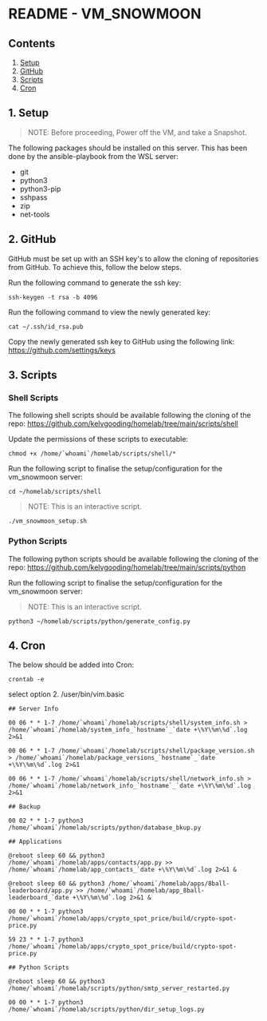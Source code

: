 # README - VM_SNOWMOON

## Contents

1. [Setup](#1-setup)
2. [GitHub](#2-github)
3. [Scripts](#3-scripts)
4. [Cron](#4-cron)

## 1. Setup

> NOTE: Before proceeding, Power off the VM, and take a Snapshot.

The following packages should be installed on this server. This has been done by the ansible-playbook from the WSL server:

- git
- python3
- python3-pip
- sshpass
- zip
- net-tools

## 2. GitHub

GitHub must be set up with an SSH key's to allow the cloning of repositories from GitHub. To achieve this, follow the below steps.

Run the following command to generate the ssh key:

```
ssh-keygen -t rsa -b 4096
```

Run the following command to view the newly generated key:

```
cat ~/.ssh/id_rsa.pub
```

Copy the newly generated ssh key to GitHub using the following link: https://github.com/settings/keys

## 3. Scripts

### Shell Scripts

The following shell scripts should be available following the cloning of the repo: https://github.com/kelvgooding/homelab/tree/main/scripts/shell

Update the permissions of these scripts to executable:

```
chmod +x /home/`whoami`/homelab/scripts/shell/*
```

Run the following script to finalise the setup/configuration for the vm_snowmoon server:

```
cd ~/homelab/scripts/shell
```

> NOTE: This is an interactive script.

```
./vm_snowmoon_setup.sh
```

### Python Scripts

The following python scripts should be available following the cloning of the repo: https://github.com/kelvgooding/homelab/tree/main/scripts/python

Run the following script to finalise the setup/configuration for the vm_snowmoon server:

> NOTE: This is an interactive script.

```
python3 ~/homelab/scripts/python/generate_config.py
```

## 4. Cron

The below should be added into Cron:

```
crontab -e
```
select option 2. /user/bin/vim.basic

```
## Server Info

00 06 * * 1-7 /home/`whoami`/homelab/scripts/shell/system_info.sh > /home/`whoami`/homelab/system_info_`hostname`_`date +\%Y\%m\%d`.log 2>&1

00 06 * * 1-7 /home/`whoami`/homelab/scripts/shell/package_version.sh > /home/`whoami`/homelab/package_versions_`hostname`_`date +\%Y\%m\%d`.log 2>&1

00 06 * * 1-7 /home/`whoami`/homelab/scripts/shell/network_info.sh > /home/`whoami`/homelab/network_info_`hostname`_`date +\%Y\%m\%d`.log 2>&1

## Backup

00 02 * * 1-7 python3 /home/`whoami`/homelab/scripts/python/database_bkup.py

## Applications

@reboot sleep 60 && python3 /home/`whoami`/homelab/apps/contacts/app.py >> /home/`whoami`/homelab/app_contacts_`date +\%Y\%m\%d`.log 2>&1 &

@reboot sleep 60 && python3 /home/`whoami`/homelab/apps/8ball-leaderboard/app.py >> /home/`whoami`/homelab/app_8ball-leaderboard_`date +\%Y\%m\%d`.log 2>&1 &

00 00 * * 1-7 python3 /home/`whoami`/homelab/apps/crypto_spot_price/build/crypto-spot-price.py

59 23 * * 1-7 python3 /home/`whoami`/homelab/apps/crypto_spot_price/build/crypto-spot-price.py

## Python Scripts

@reboot sleep 60 && python3 /home/`whoami`/homelab/scripts/python/smtp_server_restarted.py

00 00 * * 1-7 python3 /home/`whoami`/homelab/scripts/python/dir_setup_logs.py
```
